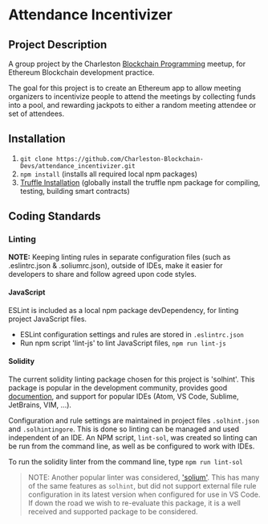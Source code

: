 # Attendance Incentivizer

## Project Description
A group project by the Charleston [Blockchain Programming](https://www.meetup.com/Blockchain-Programming/) meetup, for Ethereum Blockchain development practice.
   
The goal for this project is to create an Ethereum app to allow meeting organizers to incentivize people to attend the meetings by collecting funds into a pool, and rewarding jackpots to either a random meeting attendee or set of attendees.

## Installation
1. `git clone https://github.com/Charleston-Blockchain-Devs/attendance_incentivizer.git`
2. `npm install`  (installs all required local npm packages)
3. [Truffle Installation](http://truffleframework.com/docs/getting_started/installation) (globally install the truffle npm package for compiling, testing, building smart contracts)

## Coding Standards
### Linting
__NOTE:__ Keeping linting rules in separate configuration files (such as .eslintrc.json & .soliumrc.json), outside of IDEs, make it easier for developers to share and follow agreed upon code styles.

#### JavaScript
ESLint is included as a local npm package devDependency, for linting project JavaScript files.
* ESLint configuration settings and rules are stored in `.eslintrc.json`
* Run npm script 'lint-js' to lint JavaScript files,  `npm run lint-js`

#### Solidity
The current solidity linting package chosen for this project is 'solhint'. This package is popular in the development community, provides good [documention](https://protofire.github.io/solhint/), and support for popular IDEs (Atom, VS Code, Sublime, JetBrains, VIM, ...).

Configuration and rule settings are maintained in project files `.solhint.json` and `.solhintingore`. This is done so linting can be managed and used independent of an IDE. An NPM script, `lint-sol`, was created so linting can be run from the command line, as well as be configured to work with IDEs.

To run the solidity linter from the command line, type `npm run lint-sol`

> NOTE: Another popular linter was considered, ['solium'](http://solium.readthedocs.io/en/latest/). This has many of the same features as `solhint`, but did not support external file rule configuration in its latest version when configured for use in VS Code. If down the road we wish to re-evaluate this package, it is a well received and supported package to be considered.

